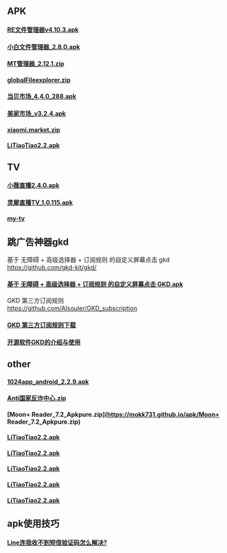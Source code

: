## APK


#### [RE文件管理器v4.10.3.apk](https://mokk731.github.io/apk/RE文件管理器v4.10.3.apk)

#### [小白文件管理器_2.8.0.apk](https://mokk731.github.io/apk/小白文件管理器_2.8.0.apk)

#### [MT管理器_2.12.1.zip](https://mokk731.github.io/apk/MT管理器_2.12.1.zip)

#### [globalFileexplorer.zip](https://mokk731.github.io/apk/globalFileexplorer.zip)

#### [当贝市场_4.4.0_288.apk](https://mokk731.github.io/apk/当贝市场_4.4.0_288.apk)

#### [美家市场_v3.2.4.apk](https://mokk731.github.io/apk/美家市场_v3.2.4.apk)

#### [xiaomi.market.zip](https://mokk731.github.io/apk/xiaomi.market.zip)

#### [LiTiaoTiao2.2.apk](https://mokk731.github.io/apk/LiTiaoTiao2.2.apk)




## TV

#### [小薇直播2.4.0.apk](https://mokk731.github.io/apk/小薇直播2.4.0.apk)

#### [灵犀直播TV_1.0.115.apk](https://mokk731.github.io/apk/灵犀直播TV_1.0.115.apk)

#### [my-tv](https://github.com/lizongying/my-tv/releases)


## 跳广告神器gkd

基于 无障碍 + 高级选择器 + 订阅规则 的自定义屏幕点击 gkd     
https://github.com/gkd-kit/gkd/

#### [基于 无障碍 + 高级选择器 + 订阅规则 的自定义屏幕点击 GKD.apk ](https://github.com/gkd-kit/gkd/releases)


GKD 第三方订阅规则       
https://github.com/AIsouler/GKD_subscription

#### [GKD 第三方订阅规则下载](https://raw.githubusercontent.com/AIsouler/GKD_subscription/main/dist/AIsouler_gkd.json5)


#### [开源软件GKD的介绍与使用](https://www.bilibili.com/video/BV1mrPCeBEff)

## other

#### [1024app_android_2.2.9.apk](https://mokk731.github.io/apk/1024app_android_2.2.9.apk)

#### [Anti国家反诈中心.zip](https://mokk731.github.io/apk/Anti国家反诈中心.zip)

#### [Moon+ Reader_7.2_Apkpure.zip](https://mokk731.github.io/apk/Moon+ Reader_7.2_Apkpure.zip)




#### [LiTiaoTiao2.2.apk](https://mokk731.github.io/apk/LiTiaoTiao2.2.apk)
#### [LiTiaoTiao2.2.apk](https://mokk731.github.io/apk/LiTiaoTiao2.2.apk)

#### [LiTiaoTiao2.2.apk](https://mokk731.github.io/apk/LiTiaoTiao2.2.apk)
#### [LiTiaoTiao2.2.apk](https://mokk731.github.io/apk/LiTiaoTiao2.2.apk)
#### [LiTiaoTiao2.2.apk](https://mokk731.github.io/apk/LiTiaoTiao2.2.apk)

## apk使用技巧

#### [Line连我收不到短信验证码怎么解决?](https://mokk731.github.io/md/line)



